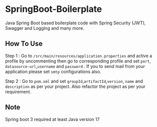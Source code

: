# SpringBoot-Boilerplate

Java Spring Boot based boilerplate code with Spring Security (JWT), Swagger and Logging and many more. 

## How To Use

Step 1 : Go to ```/src/main/resources/application.properties``` and active a profile by uncommenting then go to corresponding profile and set ```port```, ```datasource-url```,```username``` and  ```password``` . If you to send mail from your application please set ```smtp``` configurations also.

Step 2 : Go to ```pom.xml``` and set ```groupId```,```artifactId```,```version```, ```name``` and ```description``` as per your project. Also refactor the project as per your requirement.

## Note
Spring boot 3 required at least Java version 17
